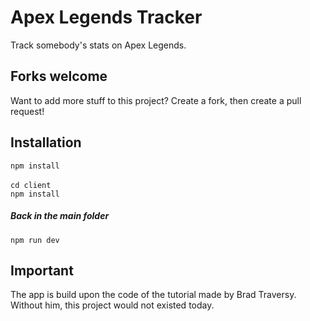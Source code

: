 # Apex Legends Tracker
Track somebody's stats on Apex Legends.

## Forks welcome
Want to add more stuff to this project? Create a fork, then create a pull request!

## Installation

`npm install`
<br>
<br>
`cd client`
<br>
`npm install`
<br>
##### Back in the main folder
`npm run dev`

## Important
The app is build upon the code of the tutorial made by Brad Traversy. Without him, this project would not existed today.
